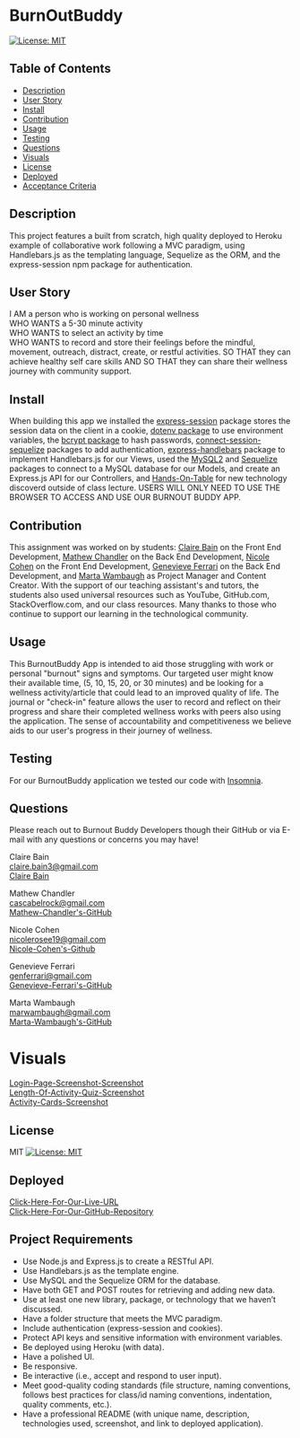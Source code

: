 # BurnOutBuddy
[![License: MIT](https://img.shields.io/badge/License-MIT-yellow.svg)](https://opensource.org/licenses/MIT)

## Table of Contents
* [Description](#description)
* [User Story](#user-story)
* [Install](#install)
* [Contribution](#contribution)
* [Usage](#usage)
* [Testing](#testing)
* [Questions](#questions)
* [Visuals](#visuals)
* [License](#license)
* [Deployed](#deployed)
* [Acceptance Criteria](acceptance-criteria)

## Description
This project features a built from scratch, high quality deployed to Heroku example of collaborative work following a MVC paradigm, using Handlebars.js as the templating language, Sequelize as the ORM, and the express-session npm package for authentication.<br/>

## User Story
I AM a person who is working on personal wellness<br/>
WHO WANTS a 5-30 minute activity<br/>
WHO WANTS to select an activity by time<br/>
WHO WANTS to record and store their feelings before the mindful, movement, outreach, distract, create, or restful activities.
SO THAT they can achieve healthy self care skills
AND SO THAT they can share their wellness journey with community support.

## Install
When building this app we installed the [express-session](https://www.npmjs.com/package/express-session) package stores the session data on the client in a cookie, [dotenv package](https://www.npmjs.com/package/dotenv) to use environment variables, the [bcrypt package](https://www.npmjs.com/package/bcrypt) to hash passwords, [connect-session-sequelize](https://www.npmjs.com/package/connect-session-sequelize) packages to add authentication,  [express-handlebars](https://www.npmjs.com/package/express-handlebars) package to implement Handlebars.js for our Views, used the [MySQL2](https://www.npmjs.com/package/mysql2) and [Sequelize](https://www.npmjs.com/package/sequelize) packages to connect to a MySQL database for our Models, and create an Express.js API for our Controllers, and [Hands-On-Table](https://handsontable.com/docs/javascript-data-grid/installation/) for new technology discoverd outside of class lecture. USERS WILL ONLY NEED TO USE THE BROWSER TO ACCESS AND USE OUR BURNOUT BUDDY APP.<br/>

## Contribution
This assignment was worked on by students: [Claire Bain](claire.bain3@gmail.com) on the Front End Development, [Mathew Chandler](cascabelrock@gmail.com) on the Back End Development, [Nicole Cohen](nicolerosee19@gmail.com) on the Front End Development, [Genevieve Ferrari](genferrari@gmail.com) on the Back End Development, and [Marta Wambaugh](marwambaugh@gmail.com) as Project Manager and Content Creator. With the support of our teaching assistant's and tutors, the students also used universal resources such as YouTube, GitHub.com, StackOverflow.com, and our class resources. Many thanks to those who continue to support our learning in the technological community.<br/>

## Usage
This BurnoutBuddy App is intended to aid those struggling with work or personal "burnout" signs and symptoms. Our targeted user might know their available time, (5, 10, 15, 20, or 30 minutes) and be looking for a wellness activity/article that could lead to an improved quality of life. The journal or "check-in" feature allows the user to record and reflect on their progress and share their completed wellness works with peers also using the application. The sense of accountability and competitiveness we believe aids to our user's progress in their journey of wellness.<br/>

## Testing
For our BurnoutBuddy application we tested our code with [Insomnia](https://insomnia.rest/).<br/>

## Questions
Please reach out to Burnout Buddy Developers though their GitHub or via E-mail with any questions or concerns you may have!<br/>

Claire Bain<br/>
claire.bain3@gmail.com<br/>
[Claire Bain](https://github.com/clairebain3)<br/>

Mathew Chandler<br/>
cascabelrock@gmail.com<br/>
[Mathew-Chandler's-GitHub](https://github.com/Stingxming)<br/>

Nicole Cohen<br/>
nicolerosee19@gmail.com<br/>
[Nicole-Cohen's-Github](https://github.com/nrose19)<br/>

Genevieve Ferrari<br/>
genferrari@gmail.com<br/>
[Genevieve-Ferrari's-GitHub](https://github.com/gjferrari)<br/>

Marta Wambaugh<br/>
marwambaugh@gmail.com <br/>
[Marta-Wambaugh's-GitHub](https://github.com/mwambaugh)<br/>

# Visuals
[Login-Page-Screenshot-Screenshot](./assets/loginPageScreenshot.jpg)<br/>
[Length-Of-Activity-Quiz-Screenshot](./assets/timeQuizScreenshot.jpg)<br/>
[Activity-Cards-Screenshot](./assets/activitiesScreenshot.jpg)<br/>

## License
MIT [![License: MIT](https://img.shields.io/badge/License-MIT-yellow.svg)](https://opensource.org/licenses/MIT)<br/>

## Deployed
[Click-Here-For-Our-Live-URL](https://burnout-buddy.herokuapp.com/)<br/>
[Click-Here-For-Our-GitHub-Repository](https://github.com/gjferrari/burnout-buddy)<br/>

## Project Requirements
* Use Node.js and Express.js to create a RESTful API.<br/>
* Use Handlebars.js as the template engine.<br/>
* Use MySQL and the Sequelize ORM for the database.<br/>
* Have both GET and POST routes for retrieving and adding new data.<br/>
* Use at least one new library, package, or technology that we haven’t discussed.<br/>
* Have a folder structure that meets the MVC paradigm.<br/>
* Include authentication (express-session and cookies).<br/>
* Protect API keys and sensitive information with environment variables.<br/>
* Be deployed using Heroku (with data).<br/>
* Have a polished UI.<br/>
* Be responsive.<br/>
* Be interactive (i.e., accept and respond to user input).<br/>
* Meet good-quality coding standards (file structure, naming conventions, follows best practices for class/id naming conventions, indentation, quality comments, etc.).<br/>
* Have a professional README (with unique name, description, technologies used, screenshot, and link to deployed application).<br/>